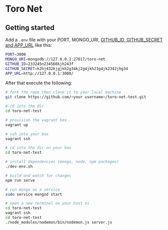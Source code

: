 # Toro Net

## Getting started

Add a `.env` file with your PORT, MONGO_URI, 
[GITHUB_ID, GITHUB_SECRET and APP_URL](https://github.com/jaredhanson/passport-github) like this:

``` bash
PORT=3000
MONGO_URI=mongodb://127.0.0.1:27017/toro-net
GITHUB_ID=233245n234566kjh243f
GITHUB_SECRET=k2hj432kjgjkh2g34kj2g4jkh23g4jk2342jhg34
APP_URL=http://127.0.0.1:3000/
```

After that execute the following:

``` bash
# fork the repo then clone it to your local machine
git clone https://github.com/<your username>/toro-net-test.git

# cd into the dir
cd toro-net-test

# provision the vagrant box
vagrant up

# ssh into your box
vagrant ssh

# cd into the dir on your box
cd toro-net-test

# install dependencies (mongo, node, npm packages)
./dev-env.sh

# build and watch for changes
npm run serve

# run mongo as a service
sudo service mongod start

# open a new terminal on your host os
cd toro-net-test
vagrant ssh
cd toro-net-test
./node_modules/nodemon/bin/nodemon.js server.js
```
